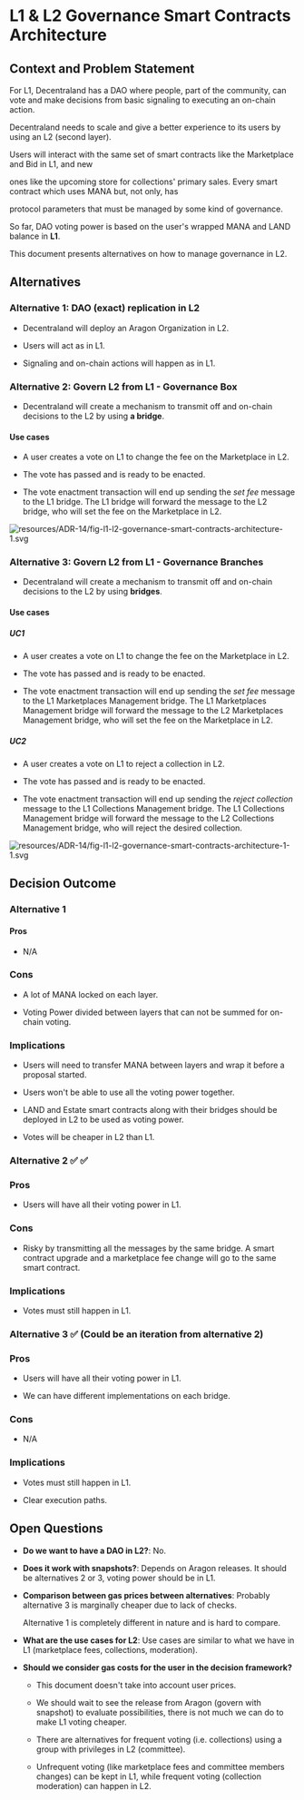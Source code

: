 # L1 & L2 Governance Smart Contracts Architecture

## Context and Problem Statement

For L1, Decentraland has a DAO where people, part of the community, can vote and make decisions from basic signaling to executing an on-chain action.

Decentraland needs to scale and give a better experience to its users by using an L2 (second layer).

Users will interact with the same set of smart contracts like the Marketplace and Bid in L1, and new

ones like the upcoming store for collections' primary sales. Every smart contract which uses MANA but, not only, has

protocol parameters that must be managed by some kind of governance.

So far, DAO voting power is based on the user's wrapped MANA and LAND balance in **L1**.

This document presents alternatives on how to manage governance in L2.

## Alternatives

### Alternative 1: DAO (exact) replication in L2

- Decentraland will deploy an Aragon Organization in L2.

- Users will act as in L1.

- Signaling and on-chain actions will happen as in L1.

### Alternative 2: Govern L2 from L1 - Governance Box

- Decentraland will create a mechanism to transmit off and on-chain decisions to the L2 by using **a bridge**.

#### Use cases

- A user creates a vote on L1 to change the fee on the Marketplace in L2.

- The vote has passed and is ready to be enacted.

- The vote enactment transaction will end up sending the _set fee_ message to the L1 bridge. The L1 bridge will forward the message to the L2 bridge, who will set the fee on the Marketplace in L2.

<!--
```dot
// ![resources/ADR-14/fig-l1-l2-exact-replication.svg](resources/ADR-14/fig-l1-l2-exact-replication.svg)
digraph {
    rankdir=TB
    graph [fontname = "arial", fontsize="10", color="grey", fontcolor="grey"]
    node [fontname = "arial",fontsize="10", shape="box", style="rounded"]
    edge [fontname = "arial",color="blue", fontcolor="black",fontsize="10"]

    subgraph clusterL1 {
        color=green
        label="L1 Ethereum"
        marketplace_l1 [label="Marketplace L1"]
        bid_l1 [label="Bids L1"]
        bridge_proxy_l1 [label="Bridge Proxy L1"]
        bridge_l1 [label="Bridge Impl"]
        dao [label="DAO"]

        edge [fontname = "arial",color="blue", fontcolor=green, fontsize="10"];
        bridge_proxy_l1 -&gt; bridge_l1 [style=dashed, color=black]
        dao -&gt; marketplace_l1  [color=green, label="set fee"]
        dao -&gt; bid_l1  [color=green, label="set fee"]
        dao -&gt; bridge_proxy_l1 [color=green, fontColor="green", label="Act on L2"]
    }

     subgraph clusterL2 {
        color=blue
        label="L2 Main chain"
        collection_l2 [label="Collection L2"]
        marketplace_l2 [label="Marketplace L2"]
        bid_l2 [label="Bids L2"]
        bridge_proxy_l2 [label="Bridge Proxy L2"]
        bridge_l2 [label="bridge Impl"]
        store_l2 [label="Collection Store"]

        edge [fontname = "arial",color="blue", fontcolor=blue,fontsize="10"];
        bridge_l2 -&gt; bridge_proxy_l2 [dir=back, style=dashed,color=black]
        bridge_proxy_l2 -&gt; marketplace_l2 [color=blue, label="set fee"]
        bridge_proxy_l2 -&gt; bid_l2  [color=blue, label="set fee"]
        bridge_proxy_l2 -&gt; collection_l2  [color=blue, label="approve/reject"]
        bridge_proxy_l2 -&gt; store_l2  [color=blue, label="set fee" ]
    }

    bridge_proxy_l1 -&gt; bridge_proxy_l2
    bridge_proxy_l2 -&gt; bridge_proxy_l1

    edge[ style = invis ]
    bridge_l1 -&gt; { dao, marketplace_l1 }
    {dao marketplace_l1 bid_l1 bridge_proxy_l1 bridge_l1 } -&gt; bridge_l2
}
```
-->

![resources/ADR-14/fig-l1-l2-governance-smart-contracts-architecture-1.svg](resources/ADR-14/fig-l1-l2-governance-smart-contracts-architecture-1.svg)

### Alternative 3: Govern L2 from L1 - Governance Branches

- Decentraland will create a mechanism to transmit off and on-chain decisions to the L2 by using **bridges**.

#### Use cases

##### UC1

- A user creates a vote on L1 to change the fee on the Marketplace in L2.

- The vote has passed and is ready to be enacted.

- The vote enactment transaction will end up sending the _set fee_ message to the L1 Marketplaces Management bridge. The L1 Marketplaces Management bridge will forward the message to the L2 Marketplaces Management bridge, who will set the fee on the Marketplace in L2.

##### UC2

- A user creates a vote on L1 to reject a collection in L2.

- The vote has passed and is ready to be enacted.

- The vote enactment transaction will end up sending the _reject collection_ message to the L1 Collections Management bridge. The L1 Collections Management bridge will forward the message to the L2 Collections Management bridge, who will reject the desired collection.

<!--
```dot
// ![resources/ADR-14/fig-l1-l2-exact-replication.svg](resources/ADR-14/fig-l1-l2-exact-replication.svg)
digraph {
    rankdir=TB
    graph [fontname = "arial", fontsize="10", color="grey", fontcolor="grey"]
    node [fontname = "arial",fontsize="10", shape="box", style="rounded"]
    edge [fontname = "arial",color="blue", fontcolor="black",fontsize="10"]

    subgraph clusterL1 {
        color=green
        label="L1 Ethereum"

        dao [label="DAO"]
        marketplace_l1 [label="Marketplace L1"]
        bid_l1 [label="Bids L1"]
        bridge_marketplaces_management_proxy_l1 [label="Bridge\n Marketplaces Management\n Proxy L1"]
        bridge_marketplaces_management_l1 [label="Bridge\n Marketplaces Management\n Impl"]
        bridge_collections_management_proxy_l1 [label="Bridge\n Collections Management\n Proxy L1"]
        bridge_collections_management_l1 [label="Bridge\n Collections Management\n Impl"]

        edge [fontname = "arial",color="blue", fontcolor=green,fontsize="10"];
        bridge_marketplaces_management_l1 -&gt; bridge_marketplaces_management_proxy_l1 [dir=back, style=dashed, color=black]
        bridge_collections_management_l1 -&gt; bridge_collections_management_proxy_l1 [dir=back, style=dashed, color=black]
        dao -&gt; bridge_marketplaces_management_proxy_l1 [color=green,fontColor="green", label="Act on L2"]
        dao -&gt; bridge_collections_management_proxy_l1 [color=green,fontColor="green", label="Act on L2"]
        dao -&gt; marketplace_l1  [color=green, label="set fee"]
        dao -&gt; bid_l1  [color=green, label="set fee"]
    }

     subgraph clusterL2 {
        color=blue
        label="L2 Main chain"

        bridge_marketplaces_management_proxy_l2 [label="Bridge\n Marketplaces Management\n Proxy L2"]
        bridge_marketplaces_management_l2 [label="Bridge\n Marketplaces Management\n Impl"]
        bridge_collections_management_proxy_l2 [label="Bridge\n Collections Management\n Proxy L2"]
        bridge_collections_management_l2 [label="Bridge\n Collections Management\n Impl"]
        collection_l2 [label="Collection L2"]
        marketplace_l2 [label="Marketplace L2"]
        bid_l2 [label="bids L2"]
        store_l2 [label="Collection Store"]

        edge [fontname = "arial",color="blue", fontcolor=blue,fontsize="10"];
        bridge_marketplaces_management_proxy_l2 -&gt; bridge_marketplaces_management_l2 [style=dashed, color=black]
        bridge_collections_management_proxy_l2 -&gt; bridge_collections_management_l2 [style=dashed, color=black]
        bridge_marketplaces_management_proxy_l2 -&gt; marketplace_l2 [color=blue, label="set fee"]
        bridge_marketplaces_management_proxy_l2 -&gt; bid_l2  [color=blue, label="set fee"]
        bridge_marketplaces_management_proxy_l2 -&gt; store_l2  [color=blue, label="set fee" ]
        bridge_collections_management_proxy_l2 -&gt; collection_l2  [color=blue, label="approve/reject"]
    }

    bridge_marketplaces_management_proxy_l1 -&gt; bridge_marketplaces_management_proxy_l2
    bridge_marketplaces_management_proxy_l2 -&gt; bridge_marketplaces_management_proxy_l1
    bridge_collections_management_proxy_l1 -&gt; bridge_collections_management_proxy_l2
    bridge_collections_management_proxy_l2 -&gt; bridge_collections_management_proxy_l1

    edge[ style = invis ]
    { bridge_marketplaces_management_l1 bridge_collections_management_l1 } -&gt; { dao, marketplace_l1 }
    { bridge_marketplaces_management_proxy_l1 bid_l1  } -&gt; { bridge_marketplaces_management_proxy_l2 bridge_collections_management_proxy_l2 }
    { marketplace_l2 bid_l2 store_l2 collection_l2 } -&gt; { bridge_marketplaces_management_l2 bridge_collections_management_l2  }
}
```
-->

![resources/ADR-14/fig-l1-l2-governance-smart-contracts-architecture-1-1.svg](resources/ADR-14/fig-l1-l2-governance-smart-contracts-architecture-1-1.svg)

## Decision Outcome

### Alternative 1

#### Pros

- N/A

### Cons

- A lot of MANA locked on each layer.

- Voting Power divided between layers that can not be summed for on-chain voting.

### Implications

- Users will need to transfer MANA between layers and wrap it before a proposal started.

- Users won't be able to use all the voting power together.

- LAND and Estate smart contracts along with their bridges should be deployed in L2 to be used as voting power.

- Votes will be cheaper in L2 than L1.

### Alternative 2 ✅ ✅

### Pros

- Users will have all their voting power in L1.

### Cons

- Risky by transmitting all the messages by the same bridge. A smart contract upgrade and a marketplace fee change will go to the same smart contract.

### Implications

- Votes must still happen in L1.

### Alternative 3 ✅ (Could be an iteration from alternative 2)

### Pros

- Users will have all their voting power in L1.

- We can have different implementations on each bridge.

### Cons

- N/A

### Implications

- Votes must still happen in L1.

- Clear execution paths.

## Open Questions

- **Do we want to have a DAO in L2?**: No.

- **Does it work with snapshots?**: Depends on Aragon releases. It should be alternatives 2 or 3, voting power should be in L1.

- **Comparison between gas prices between alternatives**: Probably alternative 3 is marginally cheaper due to lack of checks.

  Alternative 1 is completely different in nature and is hard to compare.

- **What are the use cases for L2**: Use cases are similar to what we have in L1 (marketplace fees, collections, moderation).

- **Should we consider gas costs for the user in the decision framework?**

  - This document doesn't take into account user prices.

  - We should wait to see the release from Aragon (govern with snapshot) to evaluate possibilities, there is not much we can do to make L1 voting cheaper.

  - There are alternatives for frequent voting (i.e. collections) using a group with privileges in L2 (committee).

  - Unfrequent voting (like marketplace fees and committee members changes) can be kept in L1, while frequent voting (collection moderation) can happen in L2.
